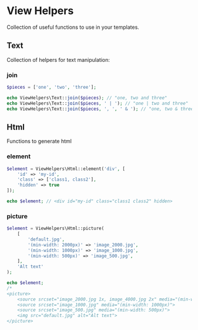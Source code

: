 # View Helpers

Collection of useful functions to use in your templates.

## Text

Collection of helpers for text manipulation:

### join

```php
$pieces = ['one', 'two', 'three'];

echo ViewHelpers\Text::join($pieces); // "one, two and three"
echo ViewHelpers\Text::join($pieces, ' | '); // "one | two and three"
echo ViewHelpers\Text::join($pieces, ', ', ' & '); // "one, two & three"
```

## Html

Functions to generate html

### element

```php
$element = ViewHelpers\Html::element('div', [
    'id' => 'my-id',
    'class' => ['class1, class2'],
    'hidden' => true
]);

echo $element; // <div id="my-id" class="class1 class2" hidden>
```

### picture

```php
$element = ViewHelpers\Html::picture(
    [
        'default.jpg',
        '(min-width: 2000px)' => 'image_2000.jpg',
        '(min-width: 1000px)' => 'image_1000.jpg',
        '(min-width: 500px)' => 'image_500.jpg',
    ],
    'Alt text'
);

echo $element;
/*
<picture>
    <source srcset="image_2000.jpg 1x, image_4000.jpg 2x" media="(min-width: 2000px)">
    <source srcset="image_1000.jpg" media="(min-width: 1000px)">
    <source srcset="image_500.jpg" media="(min-width: 500px)">
    <img src="default.jpg" alt="Alt text">
</picture>
```
